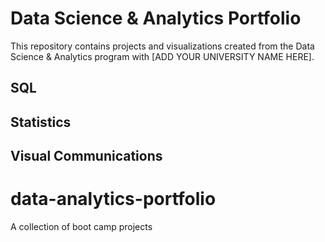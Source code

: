 # Data Science & Analytics Portfolio
This repository contains projects and visualizations created from the Data Science & Analytics program with [ADD YOUR UNIVERSITY NAME HERE].

## SQL

## Statistics

## Visual Communications
# data-analytics-portfolio
A collection of boot camp projects

